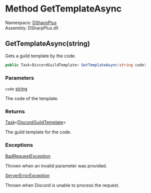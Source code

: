 # Method GetTemplateAsync

Namespace: [DSharpPlus](DSharpPlus.md)  
Assembly: DSharpPlus.dll

## <a id="DSharpPlus_DiscordClient_GetTemplateAsync_System_String_"></a>GetTemplateAsync\(string\)

Gets a guild template by the code.

```csharp
public Task<DiscordGuildTemplate> GetTemplateAsync(string code)
```

### Parameters

`code` [string](https://learn.microsoft.com/dotnet/api/system.string)

The code of the template.

### Returns

[Task](https://learn.microsoft.com/dotnet/api/system.threading.tasks.task\-1)<[DiscordGuildTemplate](DSharpPlus.Entities.DiscordGuildTemplate.md)\>

The guild template for the code.

### Exceptions

[BadRequestException](DSharpPlus.Exceptions.BadRequestException.md)

Thrown when an invalid parameter was provided.

[ServerErrorException](DSharpPlus.Exceptions.ServerErrorException.md)

Thrown when Discord is unable to process the request.


